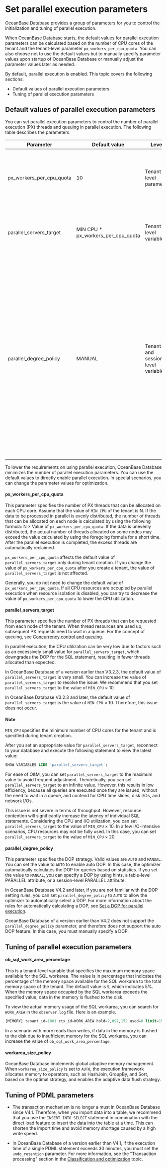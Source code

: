 # Set parallel execution parameters

OceanBase Database provides a group of parameters for you to control the initialization and tuning of parallel execution.

When OceanBase Database starts, the default values for parallel execution parameters can be calculated based on the number of CPU cores of the tenant and the tenant-level parameter `px_workers_per_cpu_quota`. You can also choose not to use the default values but to manually specify parameter values upon startup of OceanBase Database or manually adjust the parameter values later as needed.

By default, parallel execution is enabled. This topic covers the following sections:

* Default values of parallel execution parameters
* Tuning of parallel execution parameters

## Default values of parallel execution parameters

You can set parallel execution parameters to control the number of parallel execution (PX) threads and queuing in parallel execution. The following table describes the parameters.

| Parameter | Default value | Level | Description |
| --- | --- | --- | --- |
| px_workers_per_cpu_quota | 10 | Tenant-level parameter | The number of PX threads that can be allocated on each CPU core. Value range: \[1,20\].  |
| parallel_servers_target | MIN CPU * px_workers_per_cpu_quota | Tenant-level variable | The number of PX threads that can be requested from each node of the tenant.  |
| parallel_degree_policy | MANUAL | Tenant- and session-level variable | The auto degree of parallelism (DOP) strategy. You can set the value to `AUTO` to enable auto DOP. After auto DOP is enabled, the optimizer automatically calculates the DOP for queries based on statistics. If you set the value to `MANUAL`, you can specify a DOP by using hints, a table-level PARALLEL attribute, or a session-level PARALLEL attribute.  |

To lower the requirements on using parallel execution, OceanBase Database minimizes the number of parallel execution parameters. You can use the default values to directly enable parallel execution. In special scenarios, you can change the parameter values for optimization.

#### px_workers_per_cpu_quota

This parameter specifies the number of PX threads that can be allocated on each CPU core. Assume that the value of `MIN_CPU` of the tenant is N. If the data to be processed in parallel is evenly distributed, the number of threads that can be allocated on each node is calculated by using the following formula: N × Value of `px_workers_per_cpu_quota`. If the data is unevenly distributed, the actual number of threads allocated on some nodes may exceed the value calculated by using the foregoing formula for a short time. After the parallel execution is completed, the excess threads are automatically reclaimed.

`px_workers_per_cpu_quota` affects the default value of `parallel_servers_target` only during tenant creation. If you change the value of `px_workers_per_cpu_quota` after you create a tenant, the value of `parallel_servers_target` is not affected.

Generally, you do not need to change the default value of `px_workers_per_cpu_quota`. If all CPU resources are occupied by parallel execution when resource isolation is disabled, you can try to decrease the value of `px_workers_per_cpu_quota` to lower the CPU utilization.

#### parallel_servers_target

This parameter specifies the number of PX threads that can be requested from each node of the tenant. When thread resources are used up, subsequent PX requests need to wait in a queue. For the concept of queuing, see [Concurrency control and queuing](200.concurrency-control-and-queuing.md).

In parallel execution, the CPU utilization can be very low due to factors such as an excessively small value for `parallel_servers_target`, which downgrades the DOP for the SQL statement, resulting in fewer threads allocated than expected.

In OceanBase Database of a version earlier than V3.2.3, the default value of `parallel_servers_target` is very small. You can increase the value of `parallel_servers_target` to resolve the issue. We recommend that you set `parallel_servers_target` to the value of `MIN_CPU` × 10.

In OceanBase Database V3.2.3 and later, the default value of `parallel_servers_target` is the value of `MIN_CPU` × 10. Therefore, this issue does not occur.

<main id="notice" type='explain'>
    <h4>Note</h4>
    <p><code>MIN_CPU</code> specifies the minimum number of CPU cores for the tenant and is specified during tenant creation. </p>
</main>

After you set an appropriate value for `parallel_servers_target`, reconnect to your database and execute the following statement to view the latest value:

```sql
SHOW VARIABLES LIKE 'parallel_servers_target';
```

For ease of O&M, you can set `parallel_servers_target` to the maximum value to avoid frequent adjustment. Theoretically, you can set `parallel_servers_target` to an infinite value. However, this results in low efficiency, because all queries are executed once they are issued, without the need to wait in a queue, and contend for CPU time slices, disk I/Os, and network I/Os.

This issue is not severe in terms of throughput. However, resource contention will significantly increase the latency of individual SQL statements. Considering the CPU and I/O utilization, you can set `parallel_servers_target` to the value of `MIN_CPU` × 10. In a few I/O-intensive scenarios, CPU resources may not be fully used. In this case, you can set `parallel_servers_target` to the value of `MIN_CPU` × 20.

#### parallel_degree_policy

This parameter specifies the DOP strategy. Valid values are `AUTO` and `MANUAL`. You can set the value to `AUTO` to enable auto DOP. In this case, the optimizer automatically calculates the DOP for queries based on statistics. If you set the value to `MANUAL`, you can specify a DOP by using hints, a table-level PARALLEL attribute, or a session-level PARALLEL attribute.

In OceanBase Database V4.2 and later, if you are not familiar with the DOP setting rules, you can set `parallel_degree_policy` to `AUTO` to allow the optimizer to automatically select a DOP. For more information about the rules for automatically calculating a DOP, see [Set a DOP for parallel execution](300.set-degree-of-parallelism.md).

OceanBase Database of a version earlier than V4.2 does not support the `parallel_degree_policy` parameter, and therefore does not support the auto DOP feature. In this case, you must manually specify a DOP.

## Tuning of parallel execution parameters

#### ob_sql_work_area_percentage

This is a tenant-level variable that specifies the maximum memory space available for the SQL workarea. The value is in percentage that indicates the percentage of the memory space available for the SQL workarea to the total memory space of the tenant. The default value is `5`, which indicates 5%. When the memory space occupied by the SQL workarea exceeds the specified value, data in the memory is flushed to the disk.

To view the actual memory usage of the SQL workarea, you can search for `WORK_AREA` in the `observer.log` file. Here is an example.

```sql
[MEMORY] tenant_id=1001 ctx_id=WORK_AREA hold=2,097,152 used=0 limit=157,286,400
```

In a scenario with more reads than writes, if data in the memory is flushed to the disk due to insufficient memory for the SQL workarea, you can increase the value of `ob_sql_work_area_percentage`.

#### workarea_size_policy

OceanBase Database implements global adaptive memory management. When `workarea_size_policy` is set to `AUTO`, the execution framework allocates memory to operators, such as HashJoin, GroupBy, and Sort, based on the optimal strategy, and enables the adaptive data flush strategy.

## Tuning of PDML parameters

* The transaction mechanism is no longer a must in OceanBase Database since V4.1. Therefore, when you import data into a table, we recommend that you use the `INSERT INTO SELECT` statement in combination with the direct load feature to insert the data into the table at a time. This can shorten the import time and avoid memory shortage caused by a high write speed.

* In OceanBase Database of a version earlier than V4.1, if the execution time of a single PDML statement exceeds 30 minutes, you must set the `undo_retention` parameter. For more information, see the "Transaction processing" section in the [Classification and optimization](../150.classification-of-parallel-execution.md) topic.
